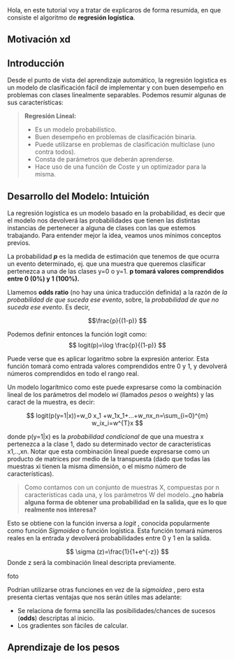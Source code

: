 Hola, en este tutorial voy a tratar de explicaros de forma resumida, en que consiste el algoritmo de **regresión logística**.


Motivación xd
-------------

Introducción
-------------

Desde el punto de vista del aprendizaje automático, la regresión logistica es un modelo de clasificación fácil de implementar y con buen desempeño en problemas con clases linealmente separables. Podemos resumir algunas de sus características:


> **Regresión Lineal:**
> 
> - Es un modelo probabilístico.
> - Buen desempeño en problemas de clasificación binaria.
> - Puede utilizarse en problemas de clasificación multiclase (uno contra todos).
> - Consta de parámetros que deberán aprenderse.
> - Hace uso de una función de Coste y un optimizador para la misma.

Desarrollo del Modelo: Intuición 
-------------------

La regresión logistica es un modelo basado en la probabilidad, es decir que el modelo nos devolverá las probabilidades que tienen las distintas instancias de pertenecer a alguna de clases con las que estemos trabajando. Para entender mejor la idea, veamos unos mínimos conceptos previos.

La probabilidad ***p*** es la medida de estimación que tenemos de que ocurra un evento determinado, ej. que una muestra que queremos clasificar pertenezca a una de las clases y=0 o y=1. 
**p tomará valores comprendidos entre 0 (0%) y 1 (100%).** 

Llamemos **odds ratio** (no hay una única traducción definida) a la razón de *la probabilidad de que suceda ese evento*, sobre, la *probabilidad de que no suceda ese evento*. Es decir,

$$\frac{p}{(1-p)}
$$

Podemos definir entonces la función logit como:
$$
logit(p)=\log \frac{p}{(1-p)}
$$

Puede verse que es aplicar logaritmo sobre la expresión anterior. Esta función tomará como entrada valores comprendidos entre 0 y 1, y devolverá números comprendidos en todo el rango real. 

Un modelo logarítmico como este puede expresarse como la combinación lineal de los parámetros del modelo *wi* (llamados *pesos* o *weights*)  y las caract de la muestra, es decir:

$$
logit(p(y=1|x))=w_0 x_1 +w_1x_1+...+w_nx_n=\sum_{i=0}^{m} w_ix_i=w^{T}x
$$

donde p(y=1|x) es la *probabilidad condicional* de que una muestra x pertenezca a la clase 1, dado su determinado vector de caracteristicas x1,..,xn. 
Notar que esta combinación lineal puede expresarse como un producto de matrices por medio de la transpuesta (dado que todas las muestras xi tienen la misma dimensión, o el mismo número de características).

> Como contamos con un conjunto de muestras X, compuestas por n características cada una, y los parámetros W del modelo..**¿no habría alguna forma de obtener una probabilidad en la salida, que es lo que realmente nos interesa?**

Esto se obtiene con la función inversa a *logit* , conocida popularmente como función *Sigmoidea* o función logística. Esta función tomará números reales en la entrada y devolverá probabilidades entre 0 y 1 en la salida.

$$
\sigma (z)=\frac{1}{1+e^{-z}}
$$
Donde z será la combinación lineal descripta previamente.

foto

Podrían utilizarse otras funciones en vez de la *sigmoidea* , pero esta presenta ciertas ventajas que nos serán útiles mas adelante:

 - Se relaciona de forma sencilla las posibilidades/chances de sucesos (**odds**) descriptas al inicio.
 - Los gradientes son fáciles de calcular.

Aprendizaje de los pesos
-------------------
